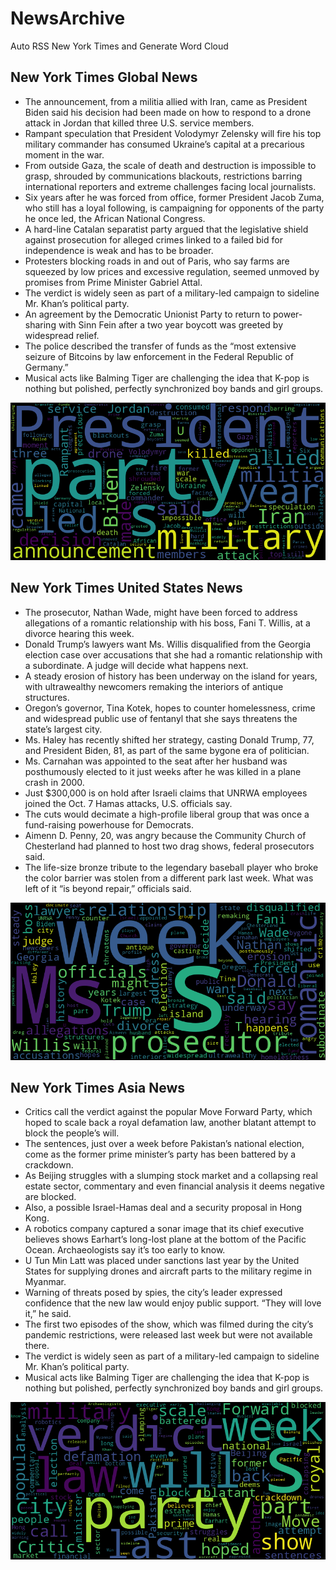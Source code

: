 # NewsArchive
Auto RSS New York Times and Generate Word Cloud

## New York Times Global News
* The announcement, from a militia allied with Iran, came as President Biden said his decision had been made on how to respond to a drone attack in Jordan that killed three U.S. service members.
* Rampant speculation that President Volodymyr Zelensky will fire his top military commander has consumed Ukraine’s capital at a precarious moment in the war.
* From outside Gaza, the scale of death and destruction is impossible to grasp, shrouded by communications blackouts, restrictions barring international reporters and extreme challenges facing local journalists.
* Six years after he was forced from office, former President Jacob Zuma, who still has a loyal following, is campaigning for opponents of the party he once led, the African National Congress.
* A hard-line Catalan separatist party argued that the legislative shield against prosecution for alleged crimes linked to a failed bid for independence is weak and has to be broader.
* Protesters blocking roads in and out of Paris, who say farms are squeezed by low prices and excessive regulation, seemed unmoved by promises from Prime Minister Gabriel Attal.
* The verdict is widely seen as part of a military-led campaign to sideline Mr. Khan’s political party.
* An agreement by the Democratic Unionist Party to return to power-sharing with Sinn Fein after a two year boycott was greeted by widespread relief.
* The police described the transfer of funds as the “most extensive seizure of Bitcoins by law enforcement in the Federal Republic of Germany.”
* Musical acts like Balming Tiger are challenging the idea that K-pop is nothing but polished, perfectly synchronized boy bands and girl groups.

![Global](./global.png)
## New York Times United States News
* The prosecutor, Nathan Wade, might have been forced to address allegations of a romantic relationship with his boss, Fani T. Willis, at a divorce hearing this week.
* Donald Trump’s lawyers want Ms. Willis disqualified from the Georgia election case over accusations that she had a romantic relationship with a subordinate. A judge will decide what happens next.
* A steady erosion of history has been underway on the island for years, with ultrawealthy newcomers remaking the interiors of antique structures.
* Oregon’s governor, Tina Kotek, hopes to counter homelessness, crime and widespread public use of fentanyl that she says threatens the state’s largest city.
* Ms. Haley has recently shifted her strategy, casting Donald Trump, 77, and President Biden, 81, as part of the same bygone era of politician.
* Ms. Carnahan was appointed to the seat after her husband was posthumously elected to it just weeks after he was killed in a plane crash in 2000.
* Just $300,000 is on hold after Israeli claims that UNRWA employees joined the Oct. 7 Hamas attacks, U.S. officials say.
* The cuts would decimate a high-profile liberal group that was once a fund-raising powerhouse for Democrats.
* Aimenn D. Penny, 20, was angry because the Community Church of Chesterland had planned to host two drag shows, federal prosecutors said.
* The life-size bronze tribute to the legendary baseball player who broke the color barrier was stolen from a different park last week. What was left of it “is beyond repair,” officials said.

![US](./usnews.png)
## New York Times Asia News
* Critics call the verdict against the popular Move Forward Party, which hoped to scale back a royal defamation law, another blatant attempt to block the people’s will.
* The sentences, just over a week before Pakistan’s national election, come as the former prime minister’s party has been battered by a crackdown.
* As Beijing struggles with a slumping stock market and a collapsing real estate sector, commentary and even financial analysis it deems negative are blocked.
* Also, a possible Israel-Hamas deal and a security proposal in Hong Kong.
* A robotics company captured a sonar image that its chief executive believes shows Earhart’s long-lost plane at the bottom of the Pacific Ocean. Archaeologists say it’s too early to know.
* U Tun Min Latt was placed under sanctions last year by the United States for supplying drones and aircraft parts to the military regime in Myanmar.
* Warning of threats posed by spies, the city’s leader expressed confidence that the new law would enjoy public support. “They will love it,” he said.
* The first two episodes of the show, which was filmed during the city’s pandemic restrictions, were released last week but were not available there.
* The verdict is widely seen as part of a military-led campaign to sideline Mr. Khan’s political party.
* Musical acts like Balming Tiger are challenging the idea that K-pop is nothing but polished, perfectly synchronized boy bands and girl groups.

![Asian](./asian.png)
